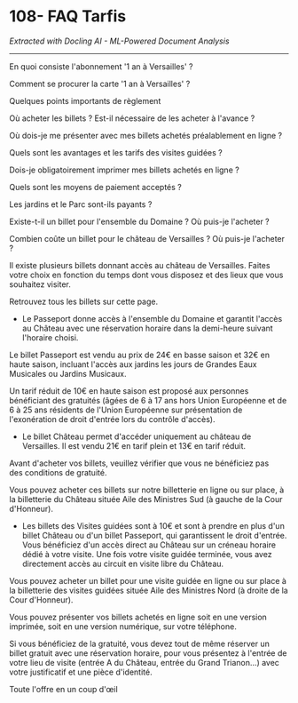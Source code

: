# 108- FAQ Tarfis

*Extracted with Docling AI - ML-Powered Document Analysis*

---

En quoi consiste l'abonnement '1 an à Versailles' ?

Comment se procurer la carte '1 an à Versailles' ?

Quelques points importants de règlement

Où acheter les billets ? Est-il nécessaire de les acheter à l'avance ?

Où dois-je me présenter avec mes billets achetés préalablement en ligne ?

Quels sont les avantages et les tarifs des visites guidées ?

Dois-je obligatoirement imprimer mes billets achetés en ligne ?

Quels sont les moyens de paiement acceptés ?

Les jardins et le Parc sont-ils payants ?

Existe-t-il un billet pour l'ensemble du Domaine ? Où puis-je l'acheter ?

Combien coûte un billet pour le château de Versailles ? Où puis-je l'acheter ?

Il existe plusieurs billets donnant accès au château de Versailles. Faites votre choix en fonction du temps dont vous disposez et des lieux que vous souhaitez visiter.

Retrouvez tous les billets sur cette page.

- Le Passeport donne accès à l'ensemble du Domaine et garantit l'accès au Château avec une réservation horaire dans la demi-heure suivant l'horaire choisi.

Le billet Passeport est vendu au prix de 24€ en basse saison et 32€ en haute saison, incluant l'accès aux jardins les jours de Grandes Eaux Musicales ou Jardins Musicaux.

Un tarif réduit de 10€ en haute saison est proposé aux personnes bénéficiant des gratuités (âgées de 6 à 17 ans hors Union Européenne et de 6 à 25 ans résidents de l'Union Européenne sur présentation de l'exonération de droit d'entrée lors du contrôle d'accès).

- Le billet Château permet d'accéder uniquement au château de Versailles. Il est vendu 21€ en tarif plein et 13€ en tarif réduit.

Avant d'acheter vos billets, veuillez vérifier que vous ne bénéficiez pas des conditions de gratuité.

Vous pouvez acheter ces billets sur notre billetterie en ligne ou sur place, à la billetterie du Château située Aile des Ministres Sud (à gauche de la Cour d'Honneur).

- Les billets des Visites guidées sont à 10€ et sont à prendre en plus d'un billet Château ou d'un billet Passeport, qui garantissent le droit d'entrée. Vous bénéficiez d'un accès direct au Château sur un créneau horaire dédié à votre visite. Une fois votre visite guidée terminée, vous avez directement accès au circuit en visite libre du Château.

Vous pouvez acheter un billet pour une visite guidée en ligne ou sur place à la billetterie des visites guidées située Aile des Ministres Nord (à droite de la Cour d'Honneur).

Vous pouvez présenter vos billets achetés en ligne soit en une version imprimée, soit en une version numérique, sur votre téléphone.

Si vous bénéficiez de la gratuité, vous devez tout de même réserver un billet gratuit avec une réservation horaire, pour vous présentez à l'entrée de votre lieu de visite (entrée A du Château, entrée du Grand Trianon…) avec votre justificatif et une pièce d'identité.

Toute l'offre en un coup d'œil